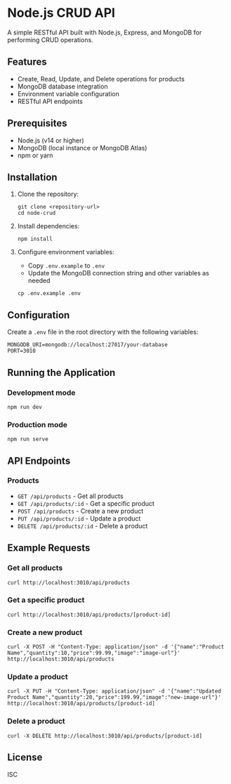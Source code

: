 # Node.js CRUD API

A simple RESTful API built with Node.js, Express, and MongoDB for performing CRUD operations.

## Features

- Create, Read, Update, and Delete operations for products
- MongoDB database integration
- Environment variable configuration
- RESTful API endpoints

## Prerequisites

- Node.js (v14 or higher)
- MongoDB (local instance or MongoDB Atlas)
- npm or yarn

## Installation

1. Clone the repository:
   ```
   git clone <repository-url>
   cd node-crud
   ```

2. Install dependencies:
   ```
   npm install
   ```

3. Configure environment variables:
   - Copy `.env.example` to `.env`
   - Update the MongoDB connection string and other variables as needed
   ```
   cp .env.example .env
   ```

## Configuration

Create a `.env` file in the root directory with the following variables:

```
MONGODB_URI=mongodb://localhost:27017/your-database
PORT=3010
```

## Running the Application

### Development mode
```
npm run dev
```

### Production mode
```
npm run serve
```

## API Endpoints

### Products

- `GET /api/products` - Get all products
- `GET /api/products/:id` - Get a specific product
- `POST /api/products` - Create a new product
- `PUT /api/products/:id` - Update a product
- `DELETE /api/products/:id` - Delete a product

## Example Requests

### Get all products
```
curl http://localhost:3010/api/products
```

### Get a specific product
```
curl http://localhost:3010/api/products/[product-id]
```

### Create a new product
```
curl -X POST -H "Content-Type: application/json" -d '{"name":"Product Name","quantity":10,"price":99.99,"image":"image-url"}' http://localhost:3010/api/products
```

### Update a product
```
curl -X PUT -H "Content-Type: application/json" -d '{"name":"Updated Product Name","quantity":20,"price":199.99,"image":"new-image-url"}' http://localhost:3010/api/products/[product-id]
```

### Delete a product
```
curl -X DELETE http://localhost:3010/api/products/[product-id]
```

## License

ISC
